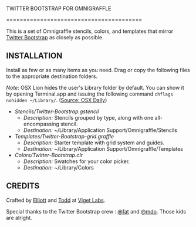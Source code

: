 TWITTER BOOTSTRAP FOR OMNIGRAFFLE

========================================

This is a set of Omnigraffle stencils, colors, and templates that mirror [Twitter Bootstrap](http://github.com/twitter/bootstrap) as closely as possible. 


INSTALLATION
------------

Install as few or as many items as you need. Drag or copy the following files to the appropriate destination folders. 

*Note*: OSX Lion hides the user's Library folder by default. You can show it by opening Terminal.app and issuing the following command `chflags nohidden ~/Library/`. ([Source: OSX Daily](http://osxdaily.com/2011/07/22/access-user-library-folder-in-os-x-lion/))

* *Stencils/Twitter-Bootstrap.gstencil*
  * _Description:_ Stencils grouped by type, along with one all-encompassing stencil.
  * _Destination:_ ~/Library/Application Support/Omnigraffle/Stencils
* *Templates/Twitter-Bootstrap-grid.graffle*
  * _Description:_ Starter template with grid system and guides.
  * _Destination:_ ~/Library/Application Support/Omnigraffle/Templates
* *Colors/Twitter-Bootstrap.clr*
  * _Description:_ Swatches for your color picker.
  * _Destination:_ ~/Library/Colors


CREDITS
-------

Crafted by [Elliott](http://twitter.com/elliottmunoz) and [Todd](http://twitter.com/toddmoy) at [Viget Labs](http://viget.com).

Special thanks to the Twitter Bootstrap crew : [@fat](http://twitter.com/fat) and [@mdo](http://twitter.com/mdo). Those kids are alright.
